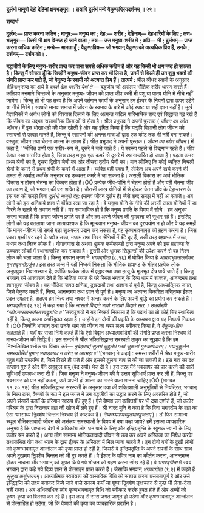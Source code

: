 **दुर्लभो मानुषो देहो देहिनां क्षणभङ्गुर: ।** **तत्रापि दुर्लभं मन्ये वैकुण्ठपि्रयदर्शनम् ॥ २९॥** 

**शब्दार्थ** 

**दुर्लभ:—** **प्राप्त करना कठिन** **; मानुष:—** **मनुष्य का** **; देह:—** **शरीर** **; देहिनाम्—** **देहधारियों के लिए** **; क्षण-भङ्गुर:—** **किसी भी क्षण** **विनष्ट हो जाने वाला** **; तत्र—** **उस मनुष्य-शरीर में** **; अपि—** **भी** **; दुर्लभम्—** **प्राप्त करना अधिक कठिन** **; मन्ये—** **मानता हूँ** **;** **वैकुण्ठप्रिय—** **जो भगवान् वैकुण्ठ को अत्यधिक प्रिय हैं, उनके** **; दर्शनम्—** **दर्शन को।** **.** 

**बद्धजीवों के लिए मनुष्य-शरीर प्राप्त कर पाना सबसे अधिक कठिन है और यह किसी भी** **क्षण नष्ट हो सकता है। किन्तु मैं सोचता हूँ कि जिन्होंने मनुष्य-जीवन प्राप्त कर भी लिया है,** **उनमें से विरले ही उन शुद्ध भक्तों की संगति प्राप्त कर पाते हैं, जो वैकुण्ठ के स्वामी को अत्यन्त** **प्रिय हैं।** **तात्पर्य :** श्रील श्रीधर स्वामी के अनुसार *देहिनाम्* शब्द का अर्थ है *बहवो देहा भवन्ति येषां ते* — बद्धजीव जो असंलय भौतिक शरीर धारण करते हैं। कतिपय मनमाने चिन्तकों के अनुसार मनुष्य- जीवन को प्राप्त जीव कभी भी पशु या पादप योनि में नीचे नहीं जायेगा। किन्तु तो भी यह तथ्य है कि अपने वर्तमान कार्यों के अनुसार हम ईश्वर के नियमों द्वारा ऊपर उठेंगे या नीचे गिरेंगे। सश्प्रति मानव समाज में जीवन के स्वभाव के बारे में कोई स्पष्ट या सही ज्ञान नहीं है। मूर्ख वैज्ञानिकों ने अबोध लोगों को विश्वास दिलाने के लिए अत्यन्त जटिल पारिभाषिक शब्द एवं सिद्धान्त गढ़ रखे हैं कि जीवन का उद्भव रासायनिक क्रियाओं से होता है। श्रील प्रभुपाद ने अपनी पुस्तक ( *जीवन का स्रोत जीवन* ) में इस धोखाधड़ी की पोल खोली है और यह इंगित किया है कि यद्यपि विज्ञानी लोग जीवन को रसायनों से उत्पन्न मानते हैं, किन्तु वे रसायनों की अनन्त मात्राओं द्वारा  एक कीट तक भी नहीं बना सकते। वस्तुत: जीवन तथा चेतना आत्मा के लक्षण हैं। श्रील प्रभुपाद ने अपनी पुस्तक ( *जीवन का स्रोत जीवन* )  में कहा है, ''जीवित प्राणी एक शरीर-रूप से, दूसरे में चले जाते हैं। ये स्वरूप पहले से विद्यमान रहते हैं। जीव केवल स्थानान्तरित होता है, जिस तरह मनुष्य एक कमरे से दूसरे में स्थानान्तरित हो जाता है। पहला कमरा प्रथम श्रेणी का है, दूसरा द्वितीय श्रेणी का और तीसरा तृतीय श्रेणी का। मान लीजिए कि कोई व्यकि्त निचली श्रेणी के कमरे से प्रथम श्रेणी के कमरे में आता है। व्यक्ति वही रहता है, लेकिन अब अपने खर्च करने की क्षमता से अर्थात् *कर्म* के अनुसार वह उच्चतर कमरे में जा सकता है। असली विकास का अर्थ भौतिक विकास न होकर चेतना का विकास होता है।ÓÓ प्रत्येक जीव-योनि में चेतना होती है और यही चेतना जीव का लक्षण है, जो भगवान् की परा शक्ति है। चौरासी लाख योनियों में से होकर चेतन जीव के देहान्तरण के इस पक्ष को समझे बिना *दुर्लभो मानुषो देह:* (मानव जीवन दुर्लभ है) जैसे शब्द समझ में नहीं आ सकते। अब लोगों को इस अनिवार्य ज्ञान से वंचित रखा जा रहा है। वे मनुष्य योनि के नीचे की अस्सी लाख योनियों में जा गिरने के खतरे से अवगत नहीं हैं। यह स्वाभाविक ही है कि मनुष्य प्रगति के विषय में सोचे। हम अनुभव करना चाहते हैं कि हमारा जीवन प्रगति पर है और हम अपने जीवन की गुणवत्ता को सुधार रहे हैं। इसलिए लोगों को यह बतलाया जाना अत्यावश्यक है कि मूल्यवान मनुष्य- जीवन का दुरुपयोग न हो और वे यह समझें कि मानव-जीवन जो सबसे बड़ा सुअवसर प्रदान कर सकता है, वह कृष्णभावनामृत को ग्रहण करना है। जिस प्रकार पृथ्वी पर रहने के प्रक्षेत्र उच्च, मध्यम तथा निश्न श्रेणियों में बँटे हुए हैं, उसी तरह ब्रह्माण्ड में उच्च, मध्यम तथा निश्न लोक हैं। योगावयास से अथवा धाॢमक कर्मकाण्डों द्वारा मनुष्य अपने को इस ब्रह्माण्ड के उच्चतर लोकों में स्थानान्तरित कर सकता है। दुुुुसरी ओर धाॢमक सिद्धान्तों की उपेक्षा करने से वह निश्न लोक को चला जाता है। किन्तु भगवान् कृष्ण ने *भगवद्गीता* (८.१६) में घोषित किया है *आब्रह्मभुवनाल्लोका: पुनरावॢतनोऽर्जुन।* इस तरह अन्त में यही निष्कर्ष निकला कि भौतिक ब्रह्माण्ड के भीतर प्रत्येक लोक अनुपयुक्त निवासस्थान है, क्योंकि प्रत्येक लोक में वृद्धावस्था तथा मृत्यु के मूलभूत दोष पाये जाते हैं। किन्तु भगवान् हमें आश्वासन देते हैं कि भौतिक जगत से परे स्थित भगवान् के दिव्य धाम में शाश्वत, आनन्दमय तथा ज्ञानयुक्त जीवन है। यह भौतिक जगत क्षणिक, दुखदायी तथा अज्ञान से पूर्ण है, किन्तु आध्याति्मक जगत, जिसे वैकुण्ठ कहते हैं, नित्य, आनन्दमय तथा ज्ञान से पूर्ण है। मनुष्य का अत्यन्त विकसित मसि्तष्क ईश्वर प्रदत्त उपहार है, अतएव हम नित्य तथा नश्वर में अन्तर करने के लिए अपनी बुद्धि का प्रयोग कर सकते हैं। *भगवद्गीता* (२.१६) में कहा गया है कि *नासतो विद्यते भावो नाभावो विद्यते सत:।* *उभयोरपि ²ष्टोऽन्तस्त्वनयोस्तत्त्वदॢशभि:॥* ''तत्त्वदॢशयों ने यह निष्कर्ष निकाला है कि पदार्थ का तो कोई चिर स्थायित्व नहीं है, किन्तु आत्मा अपरिवॢतत रहता है। उन्होंने इन दोनों की प्रकृति के अध्ययन द्वारा यह निष्कर्ष निकाला है।ÓÓ जिन्होंने भगवान् तथा उनके धाम को जीवन का चरम लक्ष्य स्वीकार किया है, वे *वैकुण्ठ-प्रिय*  कहलाते हैं। यहाँ पर राजा निमि कहते हैं कि ऐसे विद्वान अध्यात्मवादियों की संगति प्राप्त करना निश्चय ही मानव-जीवन की सिद्धि है। इस सन्दर्भ में श्रील भक्तिसिद्धान्त सरस्वती ठाकुर का सुझाव है कि हम निश्नलिखित श्लोक पर विचार करें— *नृदेहमाद्यं सुलभं सुदुर्लभं* *प्लवं सुकल्पं गुरुकर्णधारम्।* *मयानुकूलेन नभस्वतेरितं* *पुमान् भवाङ्क्षब्ध न तरेत् स आत्महा॥* ''[भगवान् ने कहा] : समस्त शरीरों में श्रेष्ठ मनुष्य-शरीर बहुत बड़ी उपलब्धि है, जिसे विरले ही पाते हैं और इसकी तुलना नाव से की जा सकती है। इस नाव का दक्ष कप्तान गुरु है और मैंने अनुकूल वायु (वेद रूपी) भेज दी है। इस तरह मैंने भवसागर को पार करने की सारी सुविधाएँ उपलब्ध करा दी हैं। जिस मनुष्य ने मनुष्य-जीवन की ये उत्तम सुविधाएँ प्राप्त कर ली हैं, किन्तु वह भवसागर को पार नहीं करता, उसे अपनी ही आत्मा का मारने वाला मानना चाहिए।ÓÓ (भागवत ११.२०.१७) श्रील भक्तिसिद्धान्त सरस्वती के अनुसार दया की शक्तिशाली अनुभूतियों से नियंति्रत, भगवान् के नित्य दास, वैष्णवों के रूप में इस जगत में उन बद्धजीवों का उद्धार करने के लिए अवतरित होते है, जो अपने संसारी कार्यों के परिणाम स्वरूप बँधे हुए हैं। ऐसे वैष्णव उन व्यक्तियों पर भी दया दर्शाते हैं, जो कठोर परिश्रम के द्वारा निराकार ब्रह्म की खोज में लगे हुए हैं। श्री नारद मुनि ने कहा है कि बिना भगवत्प्रेम के ब्रह्म का ऐसा श्रमसाध्य निॢवशेष चिन्तन निश्चय ही कष्टकर है ( *नैष्कश्र्यमप्यच्युतभाववॢजतम्* )। तो फिर सामान्य स्थूल भौतिकतावादी जीवन की असंलय समस्याओं के विषय में क्या कहा जाय? हमें इसका व्यावहारिक अनुभव है कि पाश्चात्य देशों में अधिकांश लोग धन पाने के लिए और इन्द्रियतृप्ति के स्वॢगक स्वप्नों के लिए कठोर श्रम करते हैं। अन्य लोग सामान्य भौतिकतावादी जीवन से ऊब कर अपने अस्तित्व का निषेध करके तथाकथित योग तथा ध्यान के द्वारा ईश्वर के अस्तित्व में मिल जाना चाहते हैं। इन दोनों वर्गों के दुखी लोगों को कृष्णभावनामृत आन्दोलन की कृपा प्राप्त हो रही है, जिससे वे इन्द्रियतृप्ति के अपने सपनों के साथ साथ अपने दुखमय निॢवशेष चिन्तन को भी दूर करते हैं। वे ईश्वर के पवित्र नाम का कीर्तन करना, आनन्दमग्न होकर नाचना और भगवान् को अॢपत किये गये भोजन को ग्रहण करना सीख रहे हैं। वे *भगवद्गीता* में स्वयं भगवान् द्वारा कहे गये दिव्य ज्ञान से प्रोत्साहन प्राप्त करते हैं। जैसाकि भगवान् *भगवद्गीता* (९.२) में कहते हैं *सुसुखं कर्तुमव्ययम्।* आध्यात्मिक स्वतंत्रता की वास्तविक विधि को सश्पन्न करना प्रसन्नतापूर्ण है और उसे इन्द्रितृप्ति को लक्ष्य बनाकर किये जाने वाले सकाम कर्मों या शुष्क निॢवशेष ङ्क्षचतन से कुछ भी लेना-देना नहीं रहता। अब अधिकाधिक लोग कृष्णभावनामृत विधि को स्वीकार करके हॢषत होते हैं और अन्यों को कृष्ण-कृपा का वितरण कर रहे हैं। इस तरह से सारा जगत जागृत हो उठेगा और कृष्णभावनामृत आन्दोलन से प्रोत्साहित हो उठेगा, जो कि वैष्णवों की कृपा का व्यावहारिक प्रदर्शन है। 